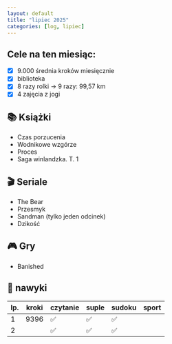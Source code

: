 ```yaml
---
layout: default
title: "lipiec 2025"
categories: [log, lipiec]
---
```


## Cele na ten miesiąc:
- [x] 9.000 średnia kroków miesięcznie
- [x] biblioteka
- [x] 8 razy rolki -> 9 razy: 99,57 km
- [x] 4 zajęcia z jogi

## 📚 Książki
- Czas porzucenia
- Wodnikowe wzgórze
- Proces
- Saga winlandzka. T. 1 

## 🎬 Seriale
- The Bear
- Przesmyk
- Sandman (tylko jeden odcinek)
- Dzikość

## 🎮 Gry
- Banished

## 📝 nawyki

| lp. | kroki | czytanie | suple | sudoku | sport |
|-----|-------|----------|-------|--------|-------|
| 1   | 9396  | ✅        | ✅     | ✅      |       |
| 2   |       | ✅        | ✅     | ✅      |       |


